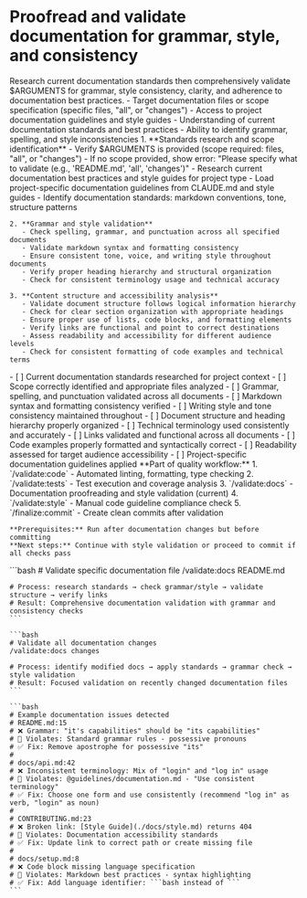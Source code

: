 # Proofread and validate documentation for grammar, style, and consistency

<instructions>
  <context>
    Research current documentation standards then comprehensively validate $ARGUMENTS for grammar, style consistency, clarity, and adherence to documentation best practices.
  </context>

  <requirements>
    - Target documentation files or scope specification (specific files, "all", or "changes")
    - Access to project documentation guidelines and style guides
    - Understanding of current documentation standards and best practices
    - Ability to identify grammar, spelling, and style inconsistencies
  </requirements>

  <execution>
    1. **Standards research and scope identification**
       - Verify $ARGUMENTS is provided (scope required: files, "all", or "changes")
       - If no scope provided, show error: "Please specify what to validate (e.g., 'README.md', 'all', 'changes')"
       - Research current documentation best practices and style guides for project type
       - Load project-specific documentation guidelines from CLAUDE.md and style guides
       - Identify documentation standards: markdown conventions, tone, structure patterns

    2. **Grammar and style validation**
       - Check spelling, grammar, and punctuation across all specified documents
       - Validate markdown syntax and formatting consistency
       - Ensure consistent tone, voice, and writing style throughout documents
       - Verify proper heading hierarchy and structural organization
       - Check for consistent terminology usage and technical accuracy

    3. **Content structure and accessibility analysis**
       - Validate document structure follows logical information hierarchy
       - Check for clear section organization with appropriate headings
       - Ensure proper use of lists, code blocks, and formatting elements
       - Verify links are functional and point to correct destinations
       - Assess readability and accessibility for different audience levels
       - Check for consistent formatting of code examples and technical terms
  </execution>

  <validation>
    - [ ] Current documentation standards researched for project context
    - [ ] Scope correctly identified and appropriate files analyzed
    - [ ] Grammar, spelling, and punctuation validated across all documents
    - [ ] Markdown syntax and formatting consistency verified
    - [ ] Writing style and tone consistency maintained throughout
    - [ ] Document structure and heading hierarchy properly organized
    - [ ] Technical terminology used consistently and accurately
    - [ ] Links validated and functional across all documents
    - [ ] Code examples properly formatted and syntactically correct
    - [ ] Readability assessed for target audience accessibility
    - [ ] Project-specific documentation guidelines applied
  </validation>

  <workflow>
    **Part of quality workflow:**
    1. `/validate:code` - Automated linting, formatting, type checking
    2. `/validate:tests` - Test execution and coverage analysis
    3. `/validate:docs` - Documentation proofreading and style validation (current)
    4. `/validate:style` - Manual code guideline compliance check
    5. `/finalize:commit` - Create clean commits after validation

    **Prerequisites:** Run after documentation changes but before committing
    **Next steps:** Continue with style validation or proceed to commit if all checks pass

  </workflow>

  <examples>
    ```bash
    # Validate specific documentation file
    /validate:docs README.md

    # Process: research standards → check grammar/style → validate structure → verify links
    # Result: Comprehensive documentation validation with grammar and consistency checks
    ```

    ```bash
    # Validate all documentation changes
    /validate:docs changes

    # Process: identify modified docs → apply standards → grammar check → style validation
    # Result: Focused validation on recently changed documentation files
    ```

    ```bash
    # Example documentation issues detected
    # README.md:15
    # ❌ Grammar: "it's capabilities" should be "its capabilities"
    # 📖 Violates: Standard grammar rules - possessive pronouns
    # ✅ Fix: Remove apostrophe for possessive "its"
    #
    # docs/api.md:42
    # ❌ Inconsistent terminology: Mix of "login" and "log in" usage
    # 📖 Violates: @guidelines/documentation.md - "Use consistent terminology"
    # ✅ Fix: Choose one form and use consistently (recommend "log in" as verb, "login" as noun)
    #
    # CONTRIBUTING.md:23
    # ❌ Broken link: [Style Guide](./docs/style.md) returns 404
    # 📖 Violates: Documentation accessibility standards
    # ✅ Fix: Update link to correct path or create missing file
    #
    # docs/setup.md:8
    # ❌ Code block missing language specification
    # 📖 Violates: Markdown best practices - syntax highlighting
    # ✅ Fix: Add language identifier: ```bash instead of ```
    ```

  </examples>
</instructions>
